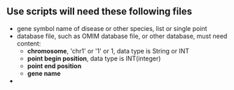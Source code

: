 ## Use scripts will need these following files
- gene symbol name of disease or other species, list or single point
- database file, such as OMIM database file, or other database, must need content:
  - **chromosome**, 'chr1' or '1' or 1, data type is String or INT
  - **point begin position**, data type is INT(integer)
  - **point end position**
  - **gene name**
- 
